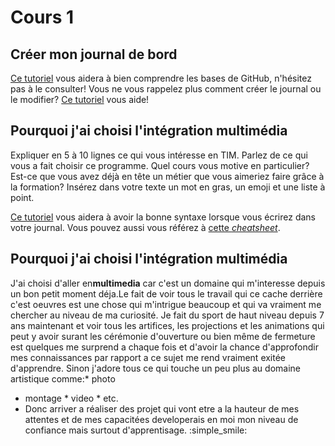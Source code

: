 # Cours 1
## Créer mon journal de bord
[Ce tutoriel](https://guides.github.com/activities/hello-world/) vous aidera à bien comprendre les bases de GitHub, n'hésitez pas à le consulter!
Vous ne vous rappelez plus comment créer le journal ou le modifier? [Ce tutoriel](https://youtu.be/lX3bpuLK_Sg) vous aide! 

## Pourquoi j'ai choisi l'intégration multimédia
Expliquer en 5 à 10 lignes ce qui vous intéresse en TIM. Parlez de ce qui vous a fait choisir ce programme. Quel cours vous motive en particulier? Est-ce que vous avez déjà en tête un métier que vous aimeriez faire grâce à la formation? Insérez dans votre texte un mot en gras, un emoji et une liste à point. 

[Ce tutoriel](https://guides.github.com/features/mastering-markdown/) vous aidera à avoir la bonne syntaxe lorsque vous écrirez dans votre journal. Vous pouvez aussi vous référez à [cette *cheatsheet*](https://github.com/tchapi/markdown-cheatsheet/blob/master/README.md). 


## Pourquoi j'ai choisi l'intégration multimédia
J'ai choisi d'aller en**multimedia** car c'est un domaine qui m'interesse depuis un bon petit moment déja.Le fait de voir tous le travail qui ce cache derrière c'est oeuvres est une chose qui m'intrigue beaucoup et qui va vraiment me chercher au niveau de ma curiosité. Je fait du sport de haut niveau depuis 7 ans maintenant et voir tous les artifices, les projections et les animations qui peut y avoir surant les cérémonie d'ouverture ou bien même de fermeture est quelques me surprend a chaque fois et d'avoir la chance d'approfondir mes connaissances par rapport a ce sujet me rend vraiment exitée d'apprendre. Sinon j'adore tous ce qui touche un peu plus au domaine artistique comme:* photo
* montage * video * etc. 
* Donc arriver a réaliser des projet qui vont etre a la hauteur de mes attentes et de mes capacitées developerais en moi mon niveau de confiance mais surtout d'apprentisage. :simple_smile:
